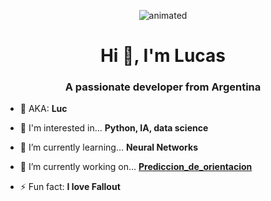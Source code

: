 <p align="center">
  <img src="https://rjionline.org/wp-content/uploads/sites/2/2020/07/neural-network-animated.gif" alt="animated" />
</p>
<h1 align="center">Hi 👋, I'm Lucas</h1>
<h3 align="center">A passionate developer from Argentina</h3>

- 🔸 AKA: **Luc**

- 📌 I'm interested in... **Python, IA, data science**

- 🌱 I’m currently learning... **Neural Networks**

- 🔭 I’m currently working on... **[ Prediccion_de_orientacion](https://github.com/Luc-cr/Prediccion_de_orientacion)**

- ⚡ Fun fact: **I love Fallout**
